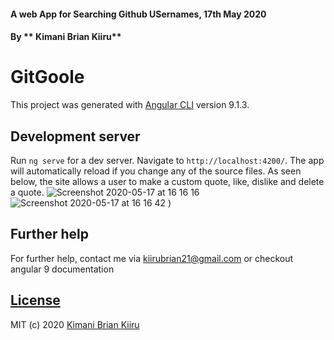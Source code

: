 
#### A web App for Searching Github USernames, 17th May 2020

#### By ** Kimani Brian Kiiru**

# GitGoole

This project was generated with [Angular CLI](https://github.com/angular/angular-cli) version 9.1.3.

## Development server

Run `ng serve` for a dev server. Navigate to `http://localhost:4200/`. The app will automatically reload if you change any of the source files. As seen below, the site allows a user to make a custom quote, like, dislike and delete a quote.
![Screenshot 2020-05-17 at 16 16 16](https://user-images.githubusercontent.com/25317059/82147929-d322b580-9859-11ea-9c81-079468710924.png)
![Screenshot 2020-05-17 at 16 16 42](https://user-images.githubusercontent.com/25317059/82147931-d453e280-9859-11ea-8fc5-9a00cb20eb0d.png)
)

## Further help

For further help, contact me via kiirubrian21@gmail.com or checkout angular 9 documentation

## [License](https://github.com/brayokenya/brainy-quotes/blob/master/LICENSE)

MIT (c) 2020 [Kimani Brian Kiiru](https://github.com/brayokenya)
